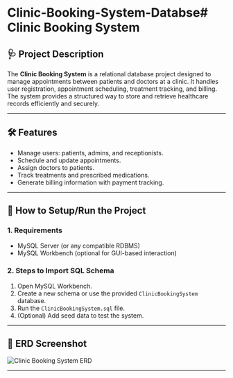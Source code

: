 # Clinic-Booking-System-Databse# Clinic Booking System

## 🩺 Project Description
The **Clinic Booking System** is a relational database project designed to manage appointments between patients and doctors at a clinic. It handles user registration, appointment scheduling, treatment tracking, and billing. The system provides a structured way to store and retrieve healthcare records efficiently and securely.

---

## 🛠️ Features
- Manage users: patients, admins, and receptionists.
- Schedule and update appointments.
- Assign doctors to patients.
- Track treatments and prescribed medications.
- Generate billing information with payment tracking.

---

## 🚀 How to Setup/Run the Project

### 1. Requirements
- MySQL Server (or any compatible RDBMS)
- MySQL Workbench (optional for GUI-based interaction)

### 2. Steps to Import SQL Schema
1. Open MySQL Workbench.
2. Create a new schema or use the provided `ClinicBookingSystem` database.
3. Run the `ClinicBookingSystem.sql` file.
4. (Optional) Add seed data to test the system.

---

## 📸 ERD Screenshot

![Clinic Booking System ERD](file:///home/ben/Downloads/diagram-export-5-7-2025-1_58_20-PM.png)

---

